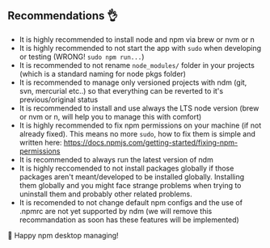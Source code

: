 ## Recommendations :ok_hand:

- It is highly recommended to install node and npm via brew or nvm or n
- It is highly recommended to not start the app with `sudo` when developing or testing (WRONG! `sudo npm run...`)
- It is recommended to not rename `node_modules/` folder in your projects (which is a standard naming for node pkgs folder)
- It is recommended to manage only versioned projects with ndm (git, svn, mercurial etc..) so that everything can be reverted to it's previous/original status
- It is recommended to install and use always the LTS node version (brew or nvm or n, will help you to manage this with comfort)
- It is highly recommended to fix npm permissions on your machine (if not already fixed). This means no more `sudo`, how to fix them is simple and written here: https://docs.npmjs.com/getting-started/fixing-npm-permissions
- It is recommended to always run the latest version of ndm
- It is highly reccomended to not install packages globally if those packages aren't meant/developed to be installed globally. Installing them globally and you might face strange problems when trying to uninstall them and probably other related problems.
- It is recomended to not change default npm configs and the use of .npmrc are not yet supported by ndm (we will remove this recommandation as soon has these features will be implemented)

🌈 Happy npm desktop managing!
